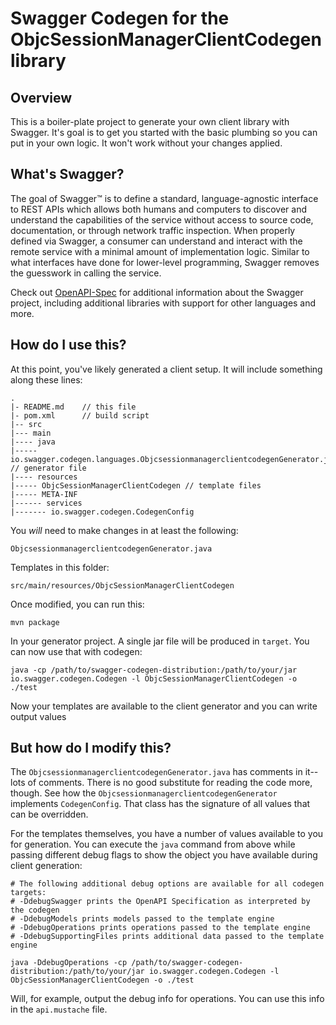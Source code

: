 # Swagger Codegen for the ObjcSessionManagerClientCodegen library

## Overview
This is a boiler-plate project to generate your own client library with Swagger.  It's goal is
to get you started with the basic plumbing so you can put in your own logic.  It won't work without
your changes applied.

## What's Swagger?
The goal of Swagger™ is to define a standard, language-agnostic interface to REST APIs which allows both humans and computers to discover and understand the capabilities of the service without access to source code, documentation, or through network traffic inspection. When properly defined via Swagger, a consumer can understand and interact with the remote service with a minimal amount of implementation logic. Similar to what interfaces have done for lower-level programming, Swagger removes the guesswork in calling the service.


Check out [OpenAPI-Spec](https://github.com/OAI/OpenAPI-Specification) for additional information about the Swagger project, including additional libraries with support for other languages and more. 

## How do I use this?
At this point, you've likely generated a client setup.  It will include something along these lines:

```
.
|- README.md    // this file
|- pom.xml      // build script
|-- src
|--- main
|---- java
|----- io.swagger.codegen.languages.ObjcsessionmanagerclientcodegenGenerator.java // generator file
|---- resources
|----- ObjcSessionManagerClientCodegen // template files
|----- META-INF
|------ services
|------- io.swagger.codegen.CodegenConfig
```

You _will_ need to make changes in at least the following:

`ObjcsessionmanagerclientcodegenGenerator.java`

Templates in this folder:

`src/main/resources/ObjcSessionManagerClientCodegen`

Once modified, you can run this:

```
mvn package
```

In your generator project.  A single jar file will be produced in `target`.  You can now use that with codegen:

```
java -cp /path/to/swagger-codegen-distribution:/path/to/your/jar io.swagger.codegen.Codegen -l ObjcSessionManagerClientCodegen -o ./test
```

Now your templates are available to the client generator and you can write output values

## But how do I modify this?
The `ObjcsessionmanagerclientcodegenGenerator.java` has comments in it--lots of comments.  There is no good substitute
for reading the code more, though.  See how the `ObjcsessionmanagerclientcodegenGenerator` implements `CodegenConfig`.
That class has the signature of all values that can be overridden.

For the templates themselves, you have a number of values available to you for generation.
You can execute the `java` command from above while passing different debug flags to show
the object you have available during client generation:

```
# The following additional debug options are available for all codegen targets:
# -DdebugSwagger prints the OpenAPI Specification as interpreted by the codegen
# -DdebugModels prints models passed to the template engine
# -DdebugOperations prints operations passed to the template engine
# -DdebugSupportingFiles prints additional data passed to the template engine

java -DdebugOperations -cp /path/to/swagger-codegen-distribution:/path/to/your/jar io.swagger.codegen.Codegen -l ObjcSessionManagerClientCodegen -o ./test
```

Will, for example, output the debug info for operations.  You can use this info
in the `api.mustache` file.